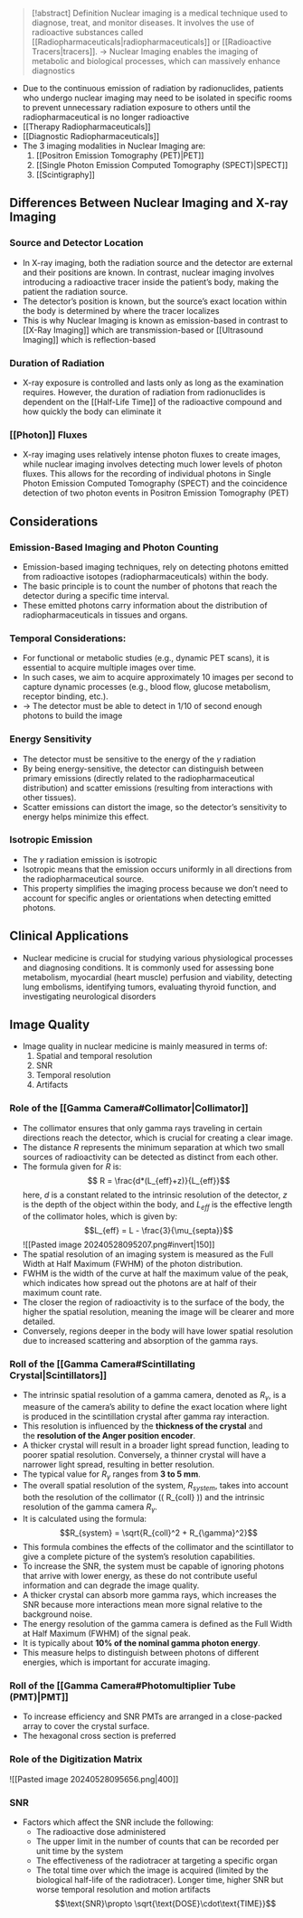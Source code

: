 > [!abstract] Definition
> Nuclear imaging is a medical technique used to diagnose, treat, and monitor diseases. It involves the use of radioactive substances called [[Radiopharmaceuticals|radiopharmaceuticals]] or [[Radioactive Tracers|tracers]]. 
> -> Nuclear Imaging enables the imaging of metabolic and biological processes, which can massively enhance diagnostics

- Due to the continuous emission of radiation by radionuclides, patients who undergo nuclear imaging may need to be isolated in specific rooms to prevent unnecessary radiation exposure to others until the radiopharmaceutical is no longer radioactive
- [[Therapy Radiopharmaceuticals]]
- [[Diagnostic Radiopharmaceuticals]]
- The 3 imaging modalities in Nuclear Imaging are: 
	1. [[Positron Emission Tomography (PET)|PET]]
	2. [[Single Photon Emission Computed Tomography (SPECT)|SPECT]]
	3. [[Scintigraphy]]
## Differences Between Nuclear Imaging and X-ray Imaging
### Source and Detector Location
- In X-ray imaging, both the radiation source and the detector are external and their positions are known. In contrast, nuclear imaging involves introducing a radioactive tracer inside the patient’s body, making the patient the radiation source. 
- The detector’s position is known, but the source’s exact location within the body is determined by where the tracer localizes
- This is why Nuclear Imaging is known as emission-based in contrast to [[X-Ray Imaging]] which are transmission-based or [[Ultrasound Imaging]] which is reflection-based
### Duration of Radiation
- X-ray exposure is controlled and lasts only as long as the examination requires. However, the duration of radiation from radionuclides is dependent on the [[Half-Life Time]] of the radioactive compound and how quickly the body can eliminate it
### [[Photon]] Fluxes
- X-ray imaging uses relatively intense photon fluxes to create images, while nuclear imaging involves detecting much lower levels of photon fluxes. This allows for the recording of individual photons in Single Photon Emission Computed Tomography (SPECT) and the coincidence detection of two photon events in Positron Emission Tomography (PET)
## Considerations
### Emission-Based Imaging and Photon Counting
- Emission-based imaging techniques, rely on detecting photons emitted from radioactive isotopes (radiopharmaceuticals) within the body.
- The basic principle is to count the number of photons that reach the detector during a specific time interval.
- These emitted photons carry information about the distribution of radiopharmaceuticals in tissues and organs.
### Temporal Considerations:
- For functional or metabolic studies (e.g., dynamic PET scans), it is essential to acquire multiple images over time.
- In such cases, we aim to acquire approximately 10 images per second to capture dynamic processes (e.g., blood flow, glucose metabolism, receptor binding, etc.).
- -> The detector must be able to detect in 1/10 of second enough photons to build the image
### Energy Sensitivity
- The detector must be sensitive to the energy of the $\gamma$ radiation
- By being energy-sensitive, the detector can distinguish between primary emissions (directly related to the radiopharmaceutical distribution) and scatter emissions (resulting from interactions with other tissues).
- Scatter emissions can distort the image, so the detector’s sensitivity to energy helps minimize this effect.
### Isotropic Emission
- The $\gamma$ radiation emission is isotropic
- Isotropic means that the emission occurs uniformly in all directions from the radiopharmaceutical source.
- This property simplifies the imaging process because we don’t need to account for specific angles or orientations when detecting emitted photons.
## Clinical Applications
- Nuclear medicine is crucial for studying various physiological processes and diagnosing conditions. It is commonly used for assessing bone metabolism, myocardial (heart muscle) perfusion and viability, detecting lung embolisms, identifying tumors, evaluating thyroid function, and investigating neurological disorders
## Image  Quality
- Image quality in nuclear medicine is mainly measured in terms of:
	1. Spatial and temporal resolution 
	2. SNR 
	3. Temporal resolution 
	4. Artifacts
### Role of  the [[Gamma Camera#Collimator|Collimator]]
- The collimator ensures that only gamma rays traveling in certain directions reach the detector, which is crucial for creating a clear image.
- The distance $R$ represents the minimum separation at which two small sources of radioactivity can be detected as distinct from each other.
- The formula given for $R$ is: $$ R = \frac{d*(L_{eff}+z)}{L_{eff}}$$here, $d$ is a constant related to the intrinsic resolution of the detector, $z$ is the depth of the object within the body, and $L_{eff}$ is the effective length of the collimator holes, which is given by: $$L_{eff} = L - \frac{3}{\mu_{septa}}$$
![[Pasted image 20240528095207.png#invert|150]]
- The spatial resolution of an imaging system is measured as the Full Width at Half Maximum (FWHM) of the photon distribution.
- FWHM is the width of the curve at half the maximum value of the peak, which indicates how spread out the photons are at half of their maximum count rate.
- The closer the region of radioactivity is to the surface of the body, the higher the spatial resolution, meaning the image will be clearer and more detailed.
- Conversely, regions deeper in the body will have lower spatial resolution due to increased scattering and absorption of the gamma rays.
### Roll of the [[Gamma Camera#Scintillating Crystal|Scintillators]]
- The intrinsic spatial resolution of a gamma camera, denoted as $R_{\gamma}$, is a measure of the camera’s ability to define the exact location where light is produced in the scintillation crystal after gamma ray interaction.
- This resolution is influenced by the **thickness of the crystal** and the **resolution of the Anger position encoder**.
- A thicker crystal will result in a broader light spread function, leading to poorer spatial resolution. Conversely, a thinner crystal will have a narrower light spread, resulting in better resolution.
- The typical value for $R_{\gamma}$ ranges from **3 to 5 mm**.
- The overall spatial resolution of the system, $R_{system}$, takes into account both the resolution of the collimator (( R_{coll} )) and the intrinsic resolution of the gamma camera $R_{\gamma}$.
- It is calculated using the formula: $$R_{system} = \sqrt{R_{coll}^2 + R_{\gamma}^2}$$
- This formula combines the effects of the collimator and the scintillator to give a complete picture of the system’s resolution capabilities.
- To increase the SNR, the system must be capable of ignoring photons that arrive with lower energy, as these do not contribute useful information and can degrade the image quality.
- A thicker crystal can absorb more gamma rays, which increases the SNR because more interactions mean more signal relative to the background noise.
- The energy resolution of the gamma camera is defined as the Full Width at Half Maximum (FWHM) of the signal peak.
- It is typically about **10% of the nominal gamma photon energy**.
- This measure helps to distinguish between photons of different energies, which is important for accurate imaging.
### Roll of the [[Gamma Camera#Photomultiplier Tube (PMT)|PMT]]
- To increase efficiency and SNR PMTs are arranged in a close-packed array to cover the crystal surface. 
- The hexagonal cross section is preferred
### Role of the Digitization Matrix
![[Pasted image 20240528095656.png|400]]
### SNR
- Factors which affect the SNR include the following:
	- The radioactive dose administered 
	- The upper limit in the number of counts that can be recorded per unit time by the system 
	- The effectiveness of the radiotracer at targeting a specific organ 
	- The total time over which the image is acquired (limited by the biological half-life of the radiotracer). Longer time, higher SNR but worse temporal resolution and motion artifacts
$$\text{SNR}\propto \sqrt{\text{DOSE}\cdot\text{TIME}}$$